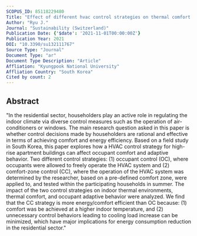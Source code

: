 ```yaml
---
SCOPUS_ID: 85118229480
Title: "Effect of different hvac control strategies on thermal comfort and adaptive behavior in high-rise apartments"
Author: "Ryu J."
Journal: "Sustainability (Switzerland)"
Publication Date: {'$date': '2021-11-01T00:00:00Z'}
Publication Year: 2021
DOI: "10.3390/su132111767"
Source Type: "Journal"
Document Type: "ar"
Document Type Description: "Article"
Affliation: "Kyungpook National University"
Affliation Country: "South Korea"
Cited by count: 2
---
```


## Abstract
"In the residential sector, householders play an active role in regulating the indoor climate via diverse control measures such as the operation of air-conditioners or windows. The main research question asked in this paper is whether control decisions made by householders are rational and effective in terms of achieving comfort and energy efficiency. Based on a field study in South Korea, this paper explores how a HVAC control strategy for high-rise apartment buildings can affect occupant comfort and adaptive behavior. Two different control strategies: (1) occupant control (OC), where occupants were allowed to freely operate the HVAC system and (2) comfort-zone control (CC), where the operation of the HVAC system was determined by the researcher, based on a pre-defined comfort zone, were applied to, and tested within the participating households in summer. The impact of the two control strategies on indoor thermal environments, thermal comfort, and occupant adaptive behavior were analyzed. We find that the CC strategy is more energy/comfort efficient than OC because: (1) comfort was be achieved at a higher indoor temperature, and (2) unnecessary control behaviors leading to cooling load increase can be minimized, which have major implications for energy consumption reduction in the residential sector."
